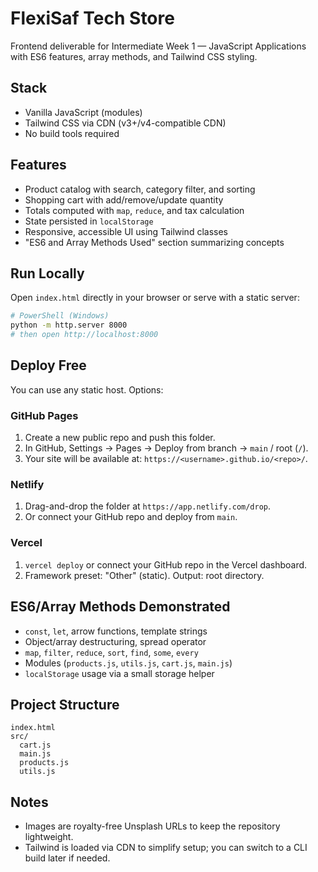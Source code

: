 # FlexiSaf Tech Store

Frontend deliverable for Intermediate Week 1 — JavaScript Applications with ES6 features, array methods, and Tailwind CSS styling.

## Stack
- Vanilla JavaScript (modules)
- Tailwind CSS via CDN (v3+/v4-compatible CDN)
- No build tools required

## Features
- Product catalog with search, category filter, and sorting
- Shopping cart with add/remove/update quantity
- Totals computed with `map`, `reduce`, and tax calculation
- State persisted in `localStorage`
- Responsive, accessible UI using Tailwind classes
- "ES6 and Array Methods Used" section summarizing concepts

## Run Locally
Open `index.html` directly in your browser or serve with a static server:

```bash
# PowerShell (Windows)
python -m http.server 8000
# then open http://localhost:8000
```

## Deploy Free
You can use any static host. Options:

### GitHub Pages
1. Create a new public repo and push this folder.
2. In GitHub, Settings → Pages → Deploy from branch → `main` / root (`/`).
3. Your site will be available at: `https://<username>.github.io/<repo>/`.

### Netlify
1. Drag-and-drop the folder at `https://app.netlify.com/drop`.
2. Or connect your GitHub repo and deploy from `main`.

### Vercel
1. `vercel deploy` or connect your GitHub repo in the Vercel dashboard.
2. Framework preset: "Other" (static). Output: root directory.

## ES6/Array Methods Demonstrated
- `const`, `let`, arrow functions, template strings
- Object/array destructuring, spread operator
- `map`, `filter`, `reduce`, `sort`, `find`, `some`, `every`
- Modules (`products.js`, `utils.js`, `cart.js`, `main.js`)
- `localStorage` usage via a small storage helper

## Project Structure
```
index.html
src/
  cart.js
  main.js
  products.js
  utils.js
```

## Notes
- Images are royalty-free Unsplash URLs to keep the repository lightweight.
- Tailwind is loaded via CDN to simplify setup; you can switch to a CLI build later if needed.




